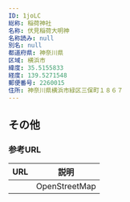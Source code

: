 ```yaml
---
ID: 1joLC
総称: 稲荷神社
名称: 伏見稲荷大明神
名称読み: null
別名: null
都道府県: 神奈川県
区域: 横浜市
緯度: 35.5155833
経度: 139.5271548
郵便番号: 2260015
住所: 神奈川県横浜市緑区三保町１８６７
---
```


## その他

### 参考URL

| URL | 説明          |
| --- | ------------- |
|     | OpenStreetMap |
